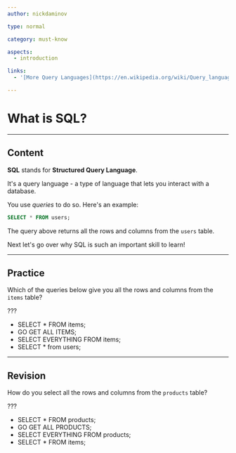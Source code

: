 ```yaml
---
author: nickdaminov

type: normal

category: must-know

aspects:
  - introduction

links:
  - '[More Query Languages](https://en.wikipedia.org/wiki/Query_language){website}'

---
```


# What is SQL?

---
## Content

**SQL** stands for **Structured Query Language**. 

It's a query language - a type of language that lets you interact with a database. 

You use *queries* to do so. Here's an example:

```sql
SELECT * FROM users;
```

The query above returns all the rows and columns from the `users` table.

Next let's go over why SQL is such an important skill to learn!

---
## Practice

Which of the queries below give you all the rows and columns from the `items` table?

???

* SELECT * FROM items;
* GO GET ALL ITEMS;
* SELECT EVERYTHING FROM items;
* SELECT * from users;

---
## Revision

How do you select all the rows and columns from the `products` table?

???

* SELECT * FROM products;
* GO GET ALL PRODUCTS;
* SELECT EVERYTHING FROM products;
* SELECT * FROM items;
